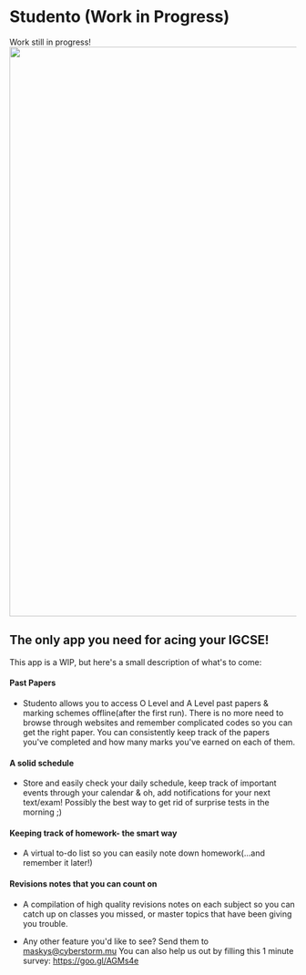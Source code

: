 # Studento (Work in Progress)

Work still in progress!
<img src="https://github.com/MaskyS/Studento/blob/master/progress_screenshots/flutter_32.png" height="1000">


## The only app you need for acing your IGCSE!

This app is a WIP, but here's a small description of what's to come:

#### Past Papers
-  Studento allows you to access O Level and A Level past papers & marking
   schemes offline(after the first run). There is no more need to browse through
   websites and remember complicated codes so you can get the right paper. You
   can consistently keep track of the papers you've completed and how many marks
   you've earned on each of them.

#### A solid schedule
- Store and easily check your daily schedule, keep track of important events
  through your calendar & oh, add notifications for your next text/exam!
  Possibly the best way to get rid of surprise tests in the morning ;)

#### Keeping track of homework- the smart way
- A virtual to-do list so you can easily note down homework(...and remember it
   later!)

#### Revisions notes that you can count on
- A compilation of high quality revisions notes on each subject so you can catch
  up on classes you missed, or master topics that have been giving you trouble.
  
- Any other feature you'd like to see? Send them to maskys@cyberstorm.mu
  You can also help us out by filling this 1 minute survey: https://goo.gl/AGMs4e

